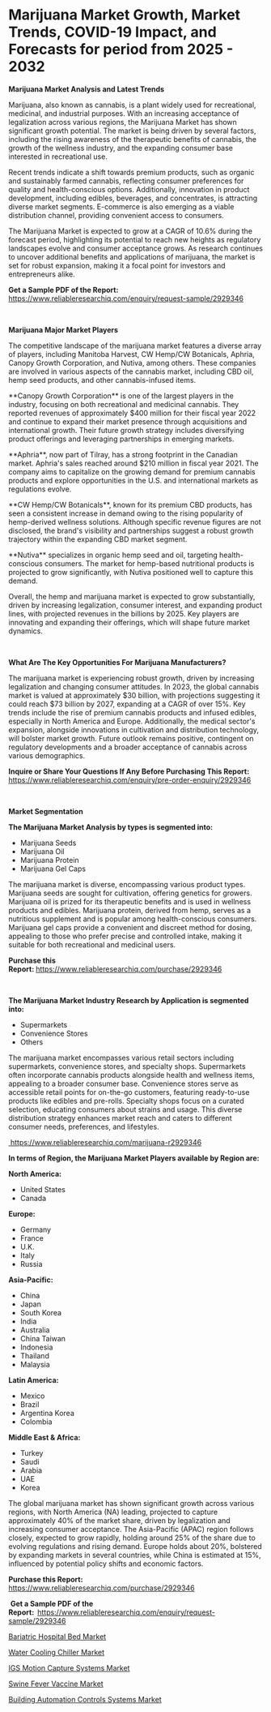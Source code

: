 <p><h1>Marijuana Market Growth, Market Trends, COVID-19 Impact, and Forecasts for period from 2025 - 2032</h1></p><p><strong>Marijuana Market Analysis and Latest Trends</strong></p>
<p><p>Marijuana, also known as cannabis, is a plant widely used for recreational, medicinal, and industrial purposes. With an increasing acceptance of legalization across various regions, the Marijuana Market has shown significant growth potential. The market is being driven by several factors, including the rising awareness of the therapeutic benefits of cannabis, the growth of the wellness industry, and the expanding consumer base interested in recreational use.</p><p>Recent trends indicate a shift towards premium products, such as organic and sustainably farmed cannabis, reflecting consumer preferences for quality and health-conscious options. Additionally, innovation in product development, including edibles, beverages, and concentrates, is attracting diverse market segments. E-commerce is also emerging as a viable distribution channel, providing convenient access to consumers.</p><p>The Marijuana Market is expected to grow at a CAGR of 10.6% during the forecast period, highlighting its potential to reach new heights as regulatory landscapes evolve and consumer acceptance grows. As research continues to uncover additional benefits and applications of marijuana, the market is set for robust expansion, making it a focal point for investors and entrepreneurs alike.</p></p>
<p><strong>Get a Sample PDF of the Report:&nbsp;</strong> <a href="https://www.reliableresearchiq.com/enquiry/request-sample/2929346?utm_campaign=1117&utm_medium=2&utm_source=Github&utm_content=ia&utm_term=12032025&utm_id=marijuana">https://www.reliableresearchiq.com/enquiry/request-sample/2929346</a></p>
<p>&nbsp;</p>
<p><strong>Marijuana Major Market Players</strong></p>
<p><p>The competitive landscape of the marijuana market features a diverse array of players, including Manitoba Harvest, CW Hemp/CW Botanicals, Aphria, Canopy Growth Corporation, and Nutiva, among others. These companies are involved in various aspects of the cannabis market, including CBD oil, hemp seed products, and other cannabis-infused items.</p><p>**Canopy Growth Corporation** is one of the largest players in the industry, focusing on both recreational and medicinal cannabis. They reported revenues of approximately $400 million for their fiscal year 2022 and continue to expand their market presence through acquisitions and international growth. Their future growth strategy includes diversifying product offerings and leveraging partnerships in emerging markets.</p><p>**Aphria**, now part of Tilray, has a strong footprint in the Canadian market. Aphria's sales reached around $210 million in fiscal year 2021. The company aims to capitalize on the growing demand for premium cannabis products and explore opportunities in the U.S. and international markets as regulations evolve.</p><p>**CW Hemp/CW Botanicals**, known for its premium CBD products, has seen a consistent increase in demand owing to the rising popularity of hemp-derived wellness solutions. Although specific revenue figures are not disclosed, the brand's visibility and partnerships suggest a robust growth trajectory within the expanding CBD market segment.</p><p>**Nutiva** specializes in organic hemp seed and oil, targeting health-conscious consumers. The market for hemp-based nutritional products is projected to grow significantly, with Nutiva positioned well to capture this demand.</p><p>Overall, the hemp and marijuana market is expected to grow substantially, driven by increasing legalization, consumer interest, and expanding product lines, with projected revenues in the billions by 2025. Key players are innovating and expanding their offerings, which will shape future market dynamics.</p></p>
<p>&nbsp;</p>
<p><strong>What Are The Key Opportunities For Marijuana Manufacturers?</strong></p>
<p><p>The marijuana market is experiencing robust growth, driven by increasing legalization and changing consumer attitudes. In 2023, the global cannabis market is valued at approximately $30 billion, with projections suggesting it could reach $73 billion by 2027, expanding at a CAGR of over 15%. Key trends include the rise of premium cannabis products and infused edibles, especially in North America and Europe. Additionally, the medical sector's expansion, alongside innovations in cultivation and distribution technology, will bolster market growth. Future outlook remains positive, contingent on regulatory developments and a broader acceptance of cannabis across various demographics.</p></p>
<p><strong>Inquire or Share Your Questions If Any Before Purchasing This Report:</strong> <a href="https://www.reliableresearchiq.com/enquiry/pre-order-enquiry/2929346?utm_campaign=1117&utm_medium=2&utm_source=Github&utm_content=ia&utm_term=12032025&utm_id=marijuana">https://www.reliableresearchiq.com/enquiry/pre-order-enquiry/2929346</a></p>
<p>&nbsp;</p>
<p><strong>Market Segmentation</strong></p>
<p><strong>The Marijuana Market Analysis by types is segmented into:</strong></p>
<p><ul><li>Marijuana Seeds</li><li>Marijuana Oil</li><li>Marijuana Protein</li><li>Marijuana Gel Caps</li></ul></p>
<p><p>The marijuana market is diverse, encompassing various product types. Marijuana seeds are sought for cultivation, offering genetics for growers. Marijuana oil is prized for its therapeutic benefits and is used in wellness products and edibles. Marijuana protein, derived from hemp, serves as a nutritious supplement and is popular among health-conscious consumers. Marijuana gel caps provide a convenient and discreet method for dosing, appealing to those who prefer precise and controlled intake, making it suitable for both recreational and medicinal users.</p></p>
<p><strong>Purchase this Report:&nbsp;</strong><a href="https://www.reliableresearchiq.com/purchase/2929346?utm_campaign=1117&utm_medium=2&utm_source=Github&utm_content=ia&utm_term=12032025&utm_id=marijuana">https://www.reliableresearchiq.com/purchase/2929346</a></p>
<p>&nbsp;</p>
<p><strong>The Marijuana Market Industry Research by Application is segmented into:</strong></p>
<p><ul><li>Supermarkets</li><li>Convenience Stores</li><li>Others</li></ul></p>
<p><p>The marijuana market encompasses various retail sectors including supermarkets, convenience stores, and specialty shops. Supermarkets often incorporate cannabis products alongside health and wellness items, appealing to a broader consumer base. Convenience stores serve as accessible retail points for on-the-go customers, featuring ready-to-use products like edibles and pre-rolls. Specialty shops focus on a curated selection, educating consumers about strains and usage. This diverse distribution strategy enhances market reach and caters to different consumer needs, preferences, and lifestyles.</p></p>
<p><a href="https://www.reliableresearchiq.com/marijuana-r2929346?utm_campaign=1117&utm_medium=2&utm_source=Github&utm_content=ia&utm_term=12032025&utm_id=marijuana">&nbsp;https://www.reliableresearchiq.com/marijuana-r2929346</a></p>
<p><strong>In terms of Region, the Marijuana Market Players available by Region are:</strong></p>
<p>
    <p> <strong> North America: </strong>
        <ul>
            <li>United States</li>
            <li>Canada</li>
        </ul>
        </p> 
    <p> <strong> Europe: </strong>
        <ul>
            <li>Germany</li>
            <li>France</li>
            <li>U.K.</li>
            <li>Italy</li>
            <li>Russia</li>
        </ul>
        </p> 
    <p> <strong> Asia-Pacific: </strong>
        <ul>
            <li>China</li>
            <li>Japan</li>
            <li>South Korea</li>
            <li>India</li>
            <li>Australia</li>
            <li>China Taiwan</li>
            <li>Indonesia</li>
            <li>Thailand</li>
            <li>Malaysia</li>
        </ul>
        </p> 
    <p> <strong> Latin America: </strong>
        <ul>
            <li>Mexico</li>
            <li>Brazil</li>
            <li>Argentina Korea</li>
            <li>Colombia</li>
        </ul>
        </p> 
    <p> <strong> Middle East & Africa: </strong>
        <ul>
            <li>Turkey</li>
            <li>Saudi</li>
            <li>Arabia</li>
            <li>UAE</li>
            <li>Korea</li>
        </ul>
    </p>
    </p>
<p><p>The global marijuana market has shown significant growth across various regions, with North America (NA) leading, projected to capture approximately 40% of the market share, driven by legalization and increasing consumer acceptance. The Asia-Pacific (APAC) region follows closely, expected to grow rapidly, holding around 25% of the share due to evolving regulations and rising demand. Europe holds about 20%, bolstered by expanding markets in several countries, while China is estimated at 15%, influenced by potential policy shifts and economic factors.</p></p>
<p><strong>Purchase this Report: </strong><a href="https://www.reliableresearchiq.com/purchase/2929346?utm_campaign=1117&utm_medium=2&utm_source=Github&utm_content=ia&utm_term=12032025&utm_id=marijuana">https://www.reliableresearchiq.com/purchase/2929346</a></p>
<p>&nbsp;<strong>Get a Sample PDF of the Report:&nbsp;&nbsp;</strong><a href="https://www.reliableresearchiq.com/enquiry/request-sample/2929346?utm_campaign=1117&utm_medium=2&utm_source=Github&utm_content=ia&utm_term=12032025&utm_id=marijuana">https://www.reliableresearchiq.com/enquiry/request-sample/2929346</a></p>
<p><strong></strong></p>
<p><p><a href="https://github.com/dusektwinec3/Market-Research-Report-List-1/blob/main/bariatric-hospital-bed-market.md?utm_campaign=1117&utm_medium=2&utm_source=Github&utm_content=ia&utm_term=12032025&utm_id=marijuana">Bariatric Hospital Bed Market</a></p><p><a href="https://github.com/luhleickov/Market-Research-Report-List-1/blob/main/water-cooling-chiller-market.md?utm_campaign=1117&utm_medium=2&utm_source=Github&utm_content=ia&utm_term=12032025&utm_id=marijuana">Water Cooling Chiller Market</a></p><p><a href="https://github.com/jaspartatin/Market-Research-Report-List-1/blob/main/igs-motion-capture-systems-market.md?utm_campaign=1117&utm_medium=2&utm_source=Github&utm_content=ia&utm_term=12032025&utm_id=marijuana">IGS Motion Capture Systems Market</a></p><p><a href="https://github.com/elceryaneik/Market-Research-Report-List-1/blob/main/swine-fever-vaccine-market.md?utm_campaign=1117&utm_medium=2&utm_source=Github&utm_content=ia&utm_term=12032025&utm_id=marijuana">Swine Fever Vaccine Market</a></p><p><a href="https://github.com/jullselai/Market-Research-Report-List-1/blob/main/building-automation-controls-systems-market.md?utm_campaign=1117&utm_medium=2&utm_source=Github&utm_content=ia&utm_term=12032025&utm_id=marijuana">Building Automation Controls Systems Market</a></p></p>